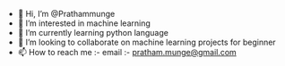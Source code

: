 - 👋 Hi, I’m @Prathammunge
- 👀 I’m interested in machine learning
- 🌱 I’m currently learning python language
- 💞️ I’m looking to collaborate on machine learning projects for beginner
- 📫 How to reach me :- email :- pratham.munge@gmail.com

<!---
Prathammunge/Prathammunge is a ✨ special ✨ repository because its `README.md` (this file) appears on your GitHub profile.
You can click the Preview link to take a look at your changes.
--->
